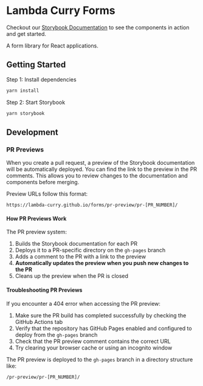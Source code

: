 # Lambda Curry Forms

Checkout our [Storybook Documentation](https://lambda-curry.github.io/forms/?path=/docs/0-1-hello-world-start-here--docs) to see the components in action and get started.

A form library for React applications.

## Getting Started

Step 1: Install dependencies

```bash
yarn install
```

Step 2: Start Storybook

```bash
yarn storybook
```

## Development

### PR Previews

When you create a pull request, a preview of the Storybook documentation will be automatically deployed. You can find the link to the preview in the PR comments. This allows you to review changes to the documentation and components before merging.

Preview URLs follow this format:
```
https://lambda-curry.github.io/forms/pr-preview/pr-[PR_NUMBER]/
```

#### How PR Previews Work

The PR preview system:
1. Builds the Storybook documentation for each PR
2. Deploys it to a PR-specific directory on the `gh-pages` branch
3. Adds a comment to the PR with a link to the preview
4. **Automatically updates the preview when you push new changes to the PR**
5. Cleans up the preview when the PR is closed

#### Troubleshooting PR Previews

If you encounter a 404 error when accessing the PR preview:

1. Make sure the PR build has completed successfully by checking the GitHub Actions tab
2. Verify that the repository has GitHub Pages enabled and configured to deploy from the `gh-pages` branch
3. Check that the PR preview comment contains the correct URL
4. Try clearing your browser cache or using an incognito window

The PR preview is deployed to the `gh-pages` branch in a directory structure like:
```
/pr-preview/pr-[PR_NUMBER]/
```
